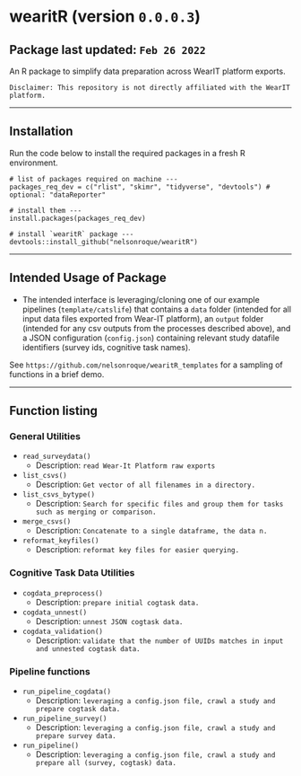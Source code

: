 # wearitR (version `0.0.0.3`)
Package last updated: `Feb 26 2022`
-----

An R package to simplify data preparation across WearIT platform exports. 

`Disclaimer: This repository is not directly affiliated with the WearIT platform.`

-----

## Installation

Run the code below to install the required packages in a fresh R environment.

```{r}
# list of packages required on machine ---
packages_req_dev = c("rlist", "skimr", "tidyverse", "devtools") # optional: "dataReporter"

# install them ---
install.packages(packages_req_dev)

# install `wearitR` package ---
devtools::install_github("nelsonroque/wearitR")
```

-----

## Intended Usage of Package

- The intended interface is leveraging/cloning one of our example pipelines (`template/catslife`) that contains a `data` folder (intended for all input data files exported from Wear-IT platform), an `output` folder (intended for any csv outputs from the processes described above), and a JSON configuration (`config.json`) containing relevant study datafile identifiers (survey ids, cognitive task names).

See `https://github.com/nelsonroque/wearitR_templates` for a sampling of functions in a brief demo.

-----

## Function listing

### General Utilities

- `read_surveydata()`
  - Description: ``` read Wear-It Platform raw exports ```
- `list_csvs()`
	- Description: ``` Get vector of all filenames in a directory. ```
- `list_csvs_bytype()`
	- Description: ``` Search for specific files and group them for tasks such as merging or comparison. ```
- `merge_csvs()`
	- Description: ``` Concatenate to a single dataframe, the data n. ```
- `reformat_keyfiles()`
	- Description: ``` reformat key files for easier querying. ```

### Cognitive Task Data Utilities
- `cogdata_preprocess()`
	- Description: ``` prepare initial cogtask data. ```
- `cogdata_unnest()`
	- Description: ``` unnest JSON cogtask data. ```
- `cogdata_validation()`
	- Description: ``` validate that the number of UUIDs matches in input and unnested cogtask data. ```
	
### Pipeline functions

- `run_pipeline_cogdata()`
	- Description: ``` leveraging a config.json file, crawl a study and prepare cogtask data. ```
- `run_pipeline_survey()`
	- Description: ``` leveraging a config.json file, crawl a study and prepare survey data. ```
- `run_pipeline()`
	- Description: ``` leveraging a config.json file, crawl a study and prepare all (survey, cogtask) data. ```
